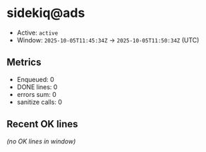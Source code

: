 # sidekiq@ads

- Active: `active`
- Window: `2025-10-05T11:45:34Z` → `2025-10-05T11:50:34Z` (UTC)

## Metrics
- Enqueued: 0
- DONE lines: 0
- errors sum: 0
- sanitize calls: 0

## Recent OK lines
_(no OK lines in window)_
